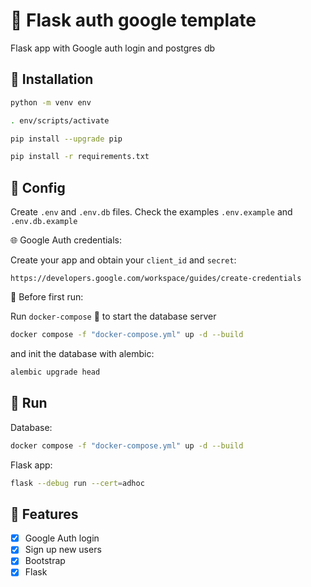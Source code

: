 # :key: Flask auth google template

Flask app with Google auth login and postgres db

## :floppy_disk: Installation

```bash
python -m venv env
```

```bash
. env/scripts/activate
```

```bash
pip install --upgrade pip
```

```bash
pip install -r requirements.txt
```

## :wrench: Config

Create `.env` and `.env.db` files. Check the examples `.env.example` and `.env.db.example`

:globe_with_meridians: Google Auth credentials:

Create your app and obtain your `client_id` and `secret`:

```http
https://developers.google.com/workspace/guides/create-credentials
```
:construction: Before first run:

Run `docker-compose` :whale: to start the database server

```bash
docker compose -f "docker-compose.yml" up -d --build
```

and init the database with alembic:

```bash
alembic upgrade head
```

## :runner: Run

Database:

```bash
docker compose -f "docker-compose.yml" up -d --build
```

Flask app:

```bash
flask --debug run --cert=adhoc
```

## :pushpin: Features

- [x] Google Auth login
- [x] Sign up new users
- [x] Bootstrap
- [x] Flask
